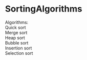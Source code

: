 SortingAlgorithms
=================

Algorithms:<br>
Quick sort<br>
Merge sort<br>
Heap sort<br>
Bubble sort<br>
Insertion sort<br>
Selection sort<br>
